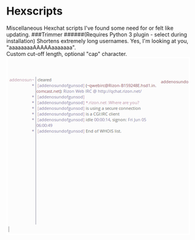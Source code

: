 # Hexscripts
Miscellaneous Hexchat scripts I've found some need for or felt like updating.
###Trimmer
######(Requires Python 3 plugin - select during installation)
Shortens extremely long usernames. Yes, I'm looking at you, "aaaaaaaaAAAAAaaaaaaa". <br/>
Custom cut-off length, optional "cap" character.<br/>
![Trimmer](demo/trim.PNG)
